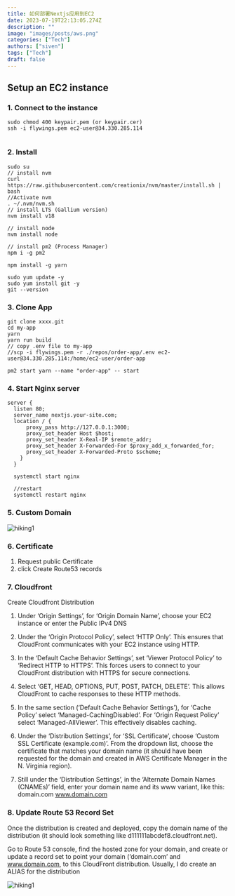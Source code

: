 ```yaml
---
title: 如何部署Nextjs应用到EC2
date: 2023-07-19T22:13:05.274Z
description: ""
image: "images/posts/aws.png"
categories: ["Tech"]
authors: ["siven"]
tags: ["Tech"]
draft: false
---
```


## Setup an EC2 instance

### 1. Connect to the instance

```
sudo chmod 400 keypair.pem (or keypair.cer)
ssh -i flywings.pem ec2-user@34.330.285.114


```

### 2. Install

```
sudo su
// install nvm
curl https://raw.githubusercontent.com/creationix/nvm/master/install.sh | bash
//Activate nvm
. ~/.nvm/nvm.sh
// install LTS (Gallium version)
nvm install v18

// install node
nvm install node

// install pm2 (Process Manager)
npm i -g pm2

npm install -g yarn

sudo yum update -y
sudo yum install git -y
git --version

```

### 3. Clone App

```
git clone xxxx.git
cd my-app
yarn
yarn run build
// copy .env file to my-app
//scp -i flywings.pem -r ./repos/order-app/.env ec2-user@34.330.285.114:/home/ec2-user/order-app

pm2 start yarn --name "order-app" -- start

```

### 4. Start Nginx server

```
server {
  listen 80;
  server_name nextjs.your-site.com;
  location / {
      proxy_pass http://127.0.0.1:3000;
      proxy_set_header Host $host;
      proxy_set_header X-Real-IP $remote_addr;
      proxy_set_header X-Forwarded-For $proxy_add_x_forwarded_for;
      proxy_set_header X-Forwarded-Proto $scheme;
    }
  }

  systemctl start nginx

  //restart
  systemctl restart nginx

```

### 5. Custom Domain

![hiking1](/nun-boy/images/posts/aws-route53.png)

### 6. Certificate
1. Request public Certificate
2. click Create Route53 records


### 7. Cloudfront

Create Cloudfront Distribution


1. Under ‘Origin Settings’, for ‘Origin Domain Name’, choose your EC2 instance or enter the Public IPv4 DNS
2. Under the ‘Origin Protocol Policy’, select ‘HTTP Only’. This ensures that CloudFront communicates with your EC2 instance using HTTP.
3. In the ‘Default Cache Behavior Settings’, set ‘Viewer Protocol Policy’ to ‘Redirect HTTP to HTTPS’. This forces users to connect to your CloudFront distribution with HTTPS for secure connections.
4. Select ‘GET, HEAD, OPTIONS, PUT, POST, PATCH, DELETE’. This allows CloudFront to cache responses to these HTTP methods.

5. In the same section (‘Default Cache Behavior Settings’), for ‘Cache Policy’ select ‘Managed-CachingDisabled’. For ‘Origin Request Policy’ select ‘Managed-AllViewer’. This effectively disables caching.

6. Under the ‘Distribution Settings’, for ‘SSL Certificate’, choose ‘Custom SSL Certificate (example.com)’. From the dropdown list, choose the certificate that matches your domain name (it should have been requested for the domain and created in AWS Certificate Manager in the N. Virginia region).
7. Still under the ‘Distribution Settings’, in the ‘Alternate Domain Names (CNAMEs)’ field, enter your domain name and its www variant, like this:
   domain.com www.domain.com

### 8. Update Route 53 Record Set

Once the distribution is created and deployed, copy the domain name of the distribution (it should look something like d111111abcdef8.cloudfront.net).

Go to Route 53 console, find the hosted zone for your domain, and create or update a record set to point your domain (‘domain.com’ and www.domain.com, to this CloudFront distribution.
Usually, I do create an ALIAS for the distribution

![hiking1](/nun-boy/images/posts/aws-route53-records.png)

